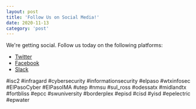 ```yaml
---
layout: post
title: 'Follow Us on Social Media!'
date: 2020-11-13
category: 'post'
---
```


We're getting social. Follow us today on the following platforms:
* [Twitter](https://lnkd.in/dJyx8xQ)
* [Facebook](https://lnkd.in/eS-Fxen)
* [Slack](https://lnkd.in/evC3PGH)

#isc2 #infragard #cybersecurity #informationsecurity #elpaso #wtxinfosec #ElPasoCyber #ElPasoIMA #utep #nmsu #sul_ross #odessatx #midlandtx #fortbliss #epcc #swuniversity #borderplex #episd #cisd #yisd #epelectric #epwater

